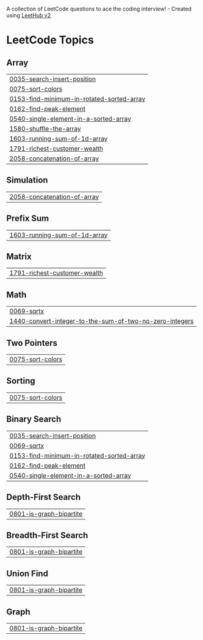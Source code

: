 A collection of LeetCode questions to ace the coding interview! - Created using [LeetHub v2](https://github.com/arunbhardwaj/LeetHub-2.0)
<!---LeetCode Topics Start-->
# LeetCode Topics
## Array
|  |
| ------- |
| [0035-search-insert-position](https://github.com/DivyaRajX/Leetcode/tree/master/0035-search-insert-position) |
| [0075-sort-colors](https://github.com/DivyaRajX/Leetcode/tree/master/0075-sort-colors) |
| [0153-find-minimum-in-rotated-sorted-array](https://github.com/DivyaRajX/Leetcode/tree/master/0153-find-minimum-in-rotated-sorted-array) |
| [0162-find-peak-element](https://github.com/DivyaRajX/Leetcode/tree/master/0162-find-peak-element) |
| [0540-single-element-in-a-sorted-array](https://github.com/DivyaRajX/Leetcode/tree/master/0540-single-element-in-a-sorted-array) |
| [1580-shuffle-the-array](https://github.com/DivyaRajX/Leetcode/tree/master/1580-shuffle-the-array) |
| [1603-running-sum-of-1d-array](https://github.com/DivyaRajX/Leetcode/tree/master/1603-running-sum-of-1d-array) |
| [1791-richest-customer-wealth](https://github.com/DivyaRajX/Leetcode/tree/master/1791-richest-customer-wealth) |
| [2058-concatenation-of-array](https://github.com/DivyaRajX/Leetcode/tree/master/2058-concatenation-of-array) |
## Simulation
|  |
| ------- |
| [2058-concatenation-of-array](https://github.com/DivyaRajX/Leetcode/tree/master/2058-concatenation-of-array) |
## Prefix Sum
|  |
| ------- |
| [1603-running-sum-of-1d-array](https://github.com/DivyaRajX/Leetcode/tree/master/1603-running-sum-of-1d-array) |
## Matrix
|  |
| ------- |
| [1791-richest-customer-wealth](https://github.com/DivyaRajX/Leetcode/tree/master/1791-richest-customer-wealth) |
## Math
|  |
| ------- |
| [0069-sqrtx](https://github.com/DivyaRajX/Leetcode/tree/master/0069-sqrtx) |
| [1440-convert-integer-to-the-sum-of-two-no-zero-integers](https://github.com/DivyaRajX/Leetcode/tree/master/1440-convert-integer-to-the-sum-of-two-no-zero-integers) |
## Two Pointers
|  |
| ------- |
| [0075-sort-colors](https://github.com/DivyaRajX/Leetcode/tree/master/0075-sort-colors) |
## Sorting
|  |
| ------- |
| [0075-sort-colors](https://github.com/DivyaRajX/Leetcode/tree/master/0075-sort-colors) |
## Binary Search
|  |
| ------- |
| [0035-search-insert-position](https://github.com/DivyaRajX/Leetcode/tree/master/0035-search-insert-position) |
| [0069-sqrtx](https://github.com/DivyaRajX/Leetcode/tree/master/0069-sqrtx) |
| [0153-find-minimum-in-rotated-sorted-array](https://github.com/DivyaRajX/Leetcode/tree/master/0153-find-minimum-in-rotated-sorted-array) |
| [0162-find-peak-element](https://github.com/DivyaRajX/Leetcode/tree/master/0162-find-peak-element) |
| [0540-single-element-in-a-sorted-array](https://github.com/DivyaRajX/Leetcode/tree/master/0540-single-element-in-a-sorted-array) |
## Depth-First Search
|  |
| ------- |
| [0801-is-graph-bipartite](https://github.com/DivyaRajX/Leetcode/tree/master/0801-is-graph-bipartite) |
## Breadth-First Search
|  |
| ------- |
| [0801-is-graph-bipartite](https://github.com/DivyaRajX/Leetcode/tree/master/0801-is-graph-bipartite) |
## Union Find
|  |
| ------- |
| [0801-is-graph-bipartite](https://github.com/DivyaRajX/Leetcode/tree/master/0801-is-graph-bipartite) |
## Graph
|  |
| ------- |
| [0801-is-graph-bipartite](https://github.com/DivyaRajX/Leetcode/tree/master/0801-is-graph-bipartite) |
<!---LeetCode Topics End-->
